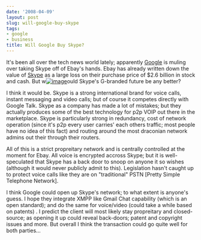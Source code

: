 ```yaml
---
date: '2008-04-09'
layout: post
slug: will-google-buy-skype
tags:
- google
- business
title: Will Google Buy Skype?
---
```


It's been all over the tech
news world lately; apparently [Google](http://www.google.ie/) is muling
over taking Skype off of Ebay's hands. Ebay has already written down the
value of [Skype](http://en.wikipedia.org/wiki/Skype) as a large loss on
their purchase price of $2.6 billion in stock and cash. But
w[![image](http://about.skype.com/online.png)](http://about.skype.com/online.png)ould
Skype's G-branded future be any better?  
  
I think it would be. Skype is a strong international brand for voice
calls, instant messaging and video calls; but of course it competes
directly with Google Talk. Skype as a company has made a lot of
mistakes; but they actually produces some of the best technology for p2p
VOIP out there in the marketplace. Skype is particularly strong in
redundancy, cost of network operation (since it's p2p every user
carries' each others traffic; most people have no idea of this fact) and
routing around the most draconian network admins out their through their
routers.  
  
All of this is a strict propreitary network and is centrally controlled
at the moment for Ebay. All voice is encrypted accross Skype; but it is
well-speculated that Skype has a back door to snoop on anyone it so
wishes (although it would never publicly admit to this). Legislation
hasn't caught up to protect voice calls like they are on "traditional"
PSTN [Pretty Simple Telephone Network].  
  
I think Google could open up Skype's network; to what extent is anyone's
guess. I hope they integrate XMPP like Gmail Chat capability (which is
an open standard); and do the same for voice/video (could take a while
based on patents) . I predict the client will most likely stay
propreitary and closed-source; as opening it up could reveal back-doors;
patent and copyright issues and more. But overall I think the
transaction could go quite well for both parties...